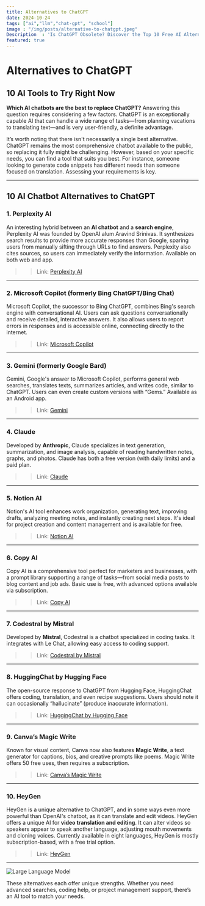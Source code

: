 ```yaml
---
title: Alternatives to ChatGPT
date: 2024-10-24
tags: ["ai","llm","chat-gpt", "school"]
image : "/img/posts/alternative-to-chatgpt.jpeg"
Description  : 'Is ChatGPT Obsolete? Discover the Top 10 Free AI Alternatives'
featured: true
---
```


# Alternatives to ChatGPT
## 10 AI Tools to Try Right Now


**Which AI chatbots are the best to replace ChatGPT?** Answering this question requires considering a few factors. ChatGPT is an exceptionally capable AI that can handle a wide range of tasks—from planning vacations to translating text—and is very user-friendly, a definite advantage.

It’s worth noting that there isn't necessarily a single best alternative. ChatGPT remains the most comprehensive chatbot available to the public, so replacing it fully might be challenging. However, based on your specific needs, you can find a tool that suits you best. For instance, someone looking to generate code snippets has different needs than someone focused on translation. Assessing your requirements is key.

---

## 10 AI Chatbot Alternatives to ChatGPT

### 1. Perplexity AI
An interesting hybrid between an **AI chatbot** and a **search engine**, Perplexity AI was founded by OpenAI alum Aravind Srinivas. It synthesizes search results to provide more accurate responses than Google, sparing users from manually sifting through URLs to find answers. Perplexity also cites sources, so users can immediately verify the information. Available on both web and app.

>>Link: [Perplexity AI](https://www.perplexity.ai/)

---

### 2. Microsoft Copilot (formerly Bing ChatGPT/Bing Chat)
Microsoft Copilot, the successor to Bing ChatGPT, combines Bing's search engine with conversational AI. Users can ask questions conversationally and receive detailed, interactive answers. It also allows users to report errors in responses and is accessible online, connecting directly to the internet.

>>Link: [Microsoft Copilot](https://copilot.microsoft.com/)

---

### 3. Gemini (formerly Google Bard)
Gemini, Google's answer to Microsoft Copilot, performs general web searches, translates texts, summarizes articles, and writes code, similar to ChatGPT. Users can even create custom versions with “Gems.” Available as an Android app.

>>Link: [Gemini](https://gemini.google.com/?hl=it)

---

### 4. Claude
Developed by **Anthropic**, Claude specializes in text generation, summarization, and image analysis, capable of reading handwritten notes, graphs, and photos. Claude has both a free version (with daily limits) and a paid plan.

>>Link: [Claude](https://claude.ai/)

---

### 5. Notion AI
Notion's AI tool enhances work organization, generating text, improving drafts, analyzing meeting notes, and instantly creating next steps. It's ideal for project creation and content management and is available for free.

>>Link: [Notion AI](https://www.notion.so/product/ai)

---

### 6. Copy AI
Copy AI is a comprehensive tool perfect for marketers and businesses, with a prompt library supporting a range of tasks—from social media posts to blog content and job ads. Basic use is free, with advanced options available via subscription.

>>Link: [Copy AI](https://www.copy.ai/)

---

### 7. Codestral by Mistral
Developed by **Mistral**, Codestral is a chatbot specialized in coding tasks. It integrates with Le Chat, allowing easy access to coding support.

>>Link: [Codestral by Mistral](https://mistral.ai/news/codestral/)

---

### 8. HuggingChat by Hugging Face
The open-source response to ChatGPT from Hugging Face, HuggingChat offers coding, translation, and even recipe suggestions. Users should note it can occasionally “hallucinate” (produce inaccurate information).

>>Link: [HuggingChat by Hugging Face](https://huggingface.co/chat/)

---

### 9. Canva’s Magic Write
Known for visual content, Canva now also features **Magic Write**, a text generator for captions, bios, and creative prompts like poems. Magic Write offers 50 free uses, then requires a subscription.

>>Link: [Canva’s Magic Write](https://www.canva.com/it_it/scrittura-magica/)

---

### 10. HeyGen
HeyGen is a unique alternative to ChatGPT, and in some ways even more powerful than OpenAI's chatbot, as it can translate and edit videos.
HeyGen offers a unique AI for **video translation and editing**. 
It can alter videos so speakers appear to speak another language, adjusting mouth movements and cloning voices. 
Currently available in eight languages, HeyGen is mostly subscription-based, with a free trial option.

>>Link: [HeyGen](https://www.heygen.com/)
---


![Large Language Model](/img/posts/chat-gpt-vision.jpeg)



These alternatives each offer unique strengths. Whether you need advanced searches, coding help, or project management support, there’s an AI tool to match your needs.

